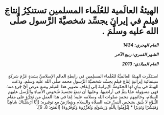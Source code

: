 <h1 dir="rtl">الهيئةُ العالَمية للعُلَماء المسلمين تستنكِرُ إنتاجَ فيلمٍ في إيرانَ يجسِّد شخصيَّةَ الرَّسول صلَّى الله عليه وسلَّمَ .</h1>

<h5 dir="rtl">العام الهجري:  1434

الشهر القمري: ربيع الآخر

العام الميلادي: 2013</h5>

<p dir="rtl">استنَكَرت الهيئةُ العالميَّةُ للعُلَماء المسلِمين في رابطةِ العالمِ الإسلاميِّ بشدةٍ عَزْمَ شركةٍ سينمائية إيرانيةٍ إنتاجَ فيلمٍ يجسِّد شخصيَّةَ الرَّسولِ محمد صلى الله عليه وسلم. ودَعَت الهيئةُ في بيانٍ لها الحكومةَ الإيرانيةَ إلى إيقافِ تصويرِ هذا الفيلم ومنعِ عرضِ أيِّ جُزءٍ منه؛ فهي مسؤولة عمَّا يتمُّ في أراضيها، وعليها أن تمنعَ تجسيدَ شُخوصِ الأنبياءِ والرُّسل عليهم السلام، وخاتَمِهم محمدٍ صلوات الله وسلامه عليه؛ لِمَا في هذا العملِ من تَجرُّؤٍ على مقامِ النُّبوَّةِ لا يليق بشخصِ النبيِّ عليه الصلاة والسلام ويتعارَضُ مع توقيرِه: {إِنَّا أَرْسَلْنَاكَ شَاهِدًا وَمُبَشِّرًا وَنَذِيرًا * لِتُؤْمِنُوا بِاللَّهِ وَرَسُولِهِ وَتُعَزِّرُوهُ وَتُوَقِّرُوهُ} [الفتح: 8، 9].</p></br>
